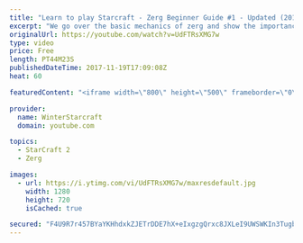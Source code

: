 ```yaml
---
title: "Learn to play Starcraft - Zerg Beginner Guide #1 - Updated (2017)"
excerpt: "We go over the basic mechanics of zerg and show the importance of understanding at least some of what your opponent is doing.  This guide is meant for players with an understanding of the objectives of starcraft but without any strong direction or gameplan, especially for each specific race! -- Watch"
originalUrl: https://youtube.com/watch?v=UdFTRsXMG7w
type: video
price: Free
length: PT44M23S
publishedDateTime: 2017-11-19T17:09:08Z
heat: 60

featuredContent: "<iframe width=\"800\" height=\"500\" frameborder=\"0\" src=\"https://www.youtube.com/embed/UdFTRsXMG7w\" allow=\"accelerometer; autoplay; encrypted-media; gyroscope; picture-in-picture\" allowfullscreen></iframe>"

provider:
  name: WinterStarcraft
  domain: youtube.com

topics:
  - StarCraft 2
  - Zerg

images:
  - url: https://i.ytimg.com/vi/UdFTRsXMG7w/maxresdefault.jpg
    width: 1280
    height: 720
    isCached: true

secured: "F4U9R7r457BYaYKHhdxkZJETrDDE7hX+eIxgzgQrxc8JXLeI9UWSWKIn3Tugbz15Q4t9pI2ZSMqIcwVIqPcodYpKFMV+YwR/VK/ELj7wG8lHovrWscJV6rxNmeTbEqZ3cTUVKOz10FFqebr//B63CwjskB08OG05fypKjDLdvhdu5gIk5YUzo+OcozrCIAucYdFs11LDcrwHUEV92G46vwxlrY+EzexUjhnnEsiJ6kGYFflRuienuvLrvug6FDcvXSaPzTrzRzKdz9MH3iTL0bjEgu5VVB28FmBSq+vtkomozggyvdU0dXiz3BSmihwcWeidLfmdgT212lYbVnunaTAyseaCUsIDpGVNn3R/cOw+JghxrHiBDajT8e0wYJxrgqRaFhGxQQmCJTCfu0ewBfmHau5mdHKAdOYTVePz1VstxdbV3c0qlqCsPxyS1bKU;ERHF/i6FVHD8RbUBH2YVvg=="
---
```


